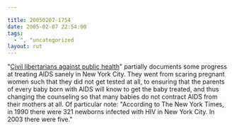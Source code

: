 ```yaml
---

title: 20050207-1754
date: 2005-02-07 22:54:00
tags:
  - ", "uncategorized
layout: rut
---
```


"<a href="http://www.townhall.com/columnists/richlowry/rl20050204.shtml">Civil
libertarians against public health</a>" partially documents some
progress at treating AIDS sanely in New York City.  They went from
scaring pregnant women such that they did not get tested at all,
to ensuring that the parents of every baby born with AIDS will
know to get the baby treated, and thus changing the counseling so
that many babies do not contract AIDS from their mothers at all.
Of particular note: "According to The New York Times, in 1990 there
were 321 newborns infected with HIV in New York City. In 2003 there
were five."

